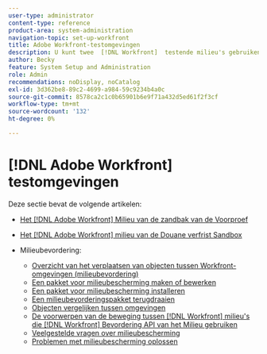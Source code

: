 ```yaml
---
user-type: administrator
content-type: reference
product-area: system-administration
navigation-topic: set-up-workfront
title: Adobe Workfront-testomgevingen
description: U kunt twee  [!DNL Workfront]  testende milieu's gebruiken die uw  [!DNL Workfront]  productiemilieu herhalen. Workfront vernieuwt de voorvertoningssandbox elk weekend. Gegevens die op vrijdag aan uw live omgeving zijn toegevoegd, worden op de volgende maandag in de voorvertoningssandbox weergegeven. De aangepaste vernieuwingssandbox is een aparte testomgeving die u handmatig kunt vernieuwen. Er zijn extra kosten voor het ophalen van de aangepaste vernieuwingssandbox.
author: Becky
feature: System Setup and Administration
role: Admin
recommendations: noDisplay, noCatalog
exl-id: 3d362be8-89c2-4699-a984-59c9234b4a0c
source-git-commit: 8578ca2c1c0b65901b6e9f71a432d5ed61f2f3cf
workflow-type: tm+mt
source-wordcount: '132'
ht-degree: 0%

---
```


# [!DNL Adobe Workfront] testomgevingen

Deze sectie bevat de volgende artikelen:

* [Het  [!DNL Adobe Workfront]  Milieu van de zandbak van de Voorproef](../../../administration-and-setup/set-up-workfront/workfront-testing-environments/wf-preview-sandbox-environment.md)
* [Het  [!DNL Adobe Workfront]  milieu van de Douane verfrist Sandbox](../../../administration-and-setup/set-up-workfront/workfront-testing-environments/wf-custom-refresh-sandbox-environment.md)
* Milieubevordering:

   * [Overzicht van het verplaatsen van objecten tussen Workfront-omgevingen (milieubevordering)](/help/quicksilver/administration-and-setup/set-up-workfront/workfront-testing-environments/environment-promotion-in-wf.md)
   * [Een pakket voor milieubescherming maken of bewerken](/help/quicksilver/administration-and-setup/set-up-workfront/workfront-testing-environments/environment-promotion-create-package.md)
   * [Een pakket voor milieubescherming installeren](/help/quicksilver/administration-and-setup/set-up-workfront/workfront-testing-environments/environment-promotion-install-package.md)
   * [Een milieubevorderingspakket terugdraaien](/help/quicksilver/administration-and-setup/set-up-workfront/workfront-testing-environments/environment-promotion-rollback.md)
   * [Objecten vergelijken tussen omgevingen](/help/quicksilver/administration-and-setup/set-up-workfront/workfront-testing-environments/environment-promotion-compare.md)
   * [De voorwerpen van de beweging tussen  [!DNL Workfront]  milieu&#39;s die  [!DNL Workfront]  Bevordering API van het Milieu gebruiken](/help/quicksilver/administration-and-setup/set-up-workfront/workfront-testing-environments/environment-promotion.md)
   * [Veelgestelde vragen over milieubescherming](/help/quicksilver/administration-and-setup/set-up-workfront/workfront-testing-environments/environment-promotion-faq.md)
   * [Problemen met milieubescherming oplossen](/help/quicksilver/administration-and-setup/set-up-workfront/workfront-testing-environments/environment-promotion-troubleshooting.md)

